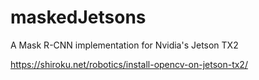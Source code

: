 # maskedJetsons
A Mask R-CNN implementation for Nvidia's Jetson TX2

https://shiroku.net/robotics/install-opencv-on-jetson-tx2/
